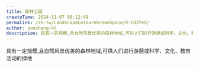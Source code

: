 ```yaml
---
title: 森林公园
createTime: 2024-11-07 00:12:49
permalink: /zh-tw/LandscapeLeisureGreenSpace/V-CU3YeX/
author: sunshang-hl
description: 具有一定规模,且自然风景优美的森林地域,可供人们进行游憩或科学、文化、教育活动的绿地
---
```


具有一定规模,且自然风景优美的森林地域,可供人们进行游憩或科学、文化、教育活动的绿地